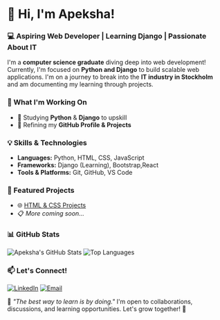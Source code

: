 # 👋 Hi, I'm Apeksha!

### 💻 Aspiring Web Developer | Learning Django | Passionate About IT

I'm a **computer science graduate** diving deep into web development! Currently, I'm focused on **Python and Django** to build scalable web applications. I'm on a journey to break into the **IT industry in Stockholm** and am documenting my learning through projects.

### 🚀 What I'm Working On
- 📖 Studying **Python** & **Django** to upskill
- 🔨 Refining my **GitHub Profile & Projects**

### 💡 Skills & Technologies
- **Languages:** Python, HTML, CSS, JavaScript
- **Frameworks:** Django (Learning), Bootstrap,React
- **Tools & Platforms:** Git, GitHub, VS Code

### 📌 Featured Projects
- 🌐 [HTML & CSS Projects](https://github.com/ApekshaShenoy) 
- 📋 *More coming soon...*

### 📊 GitHub Stats
![Apeksha's GitHub Stats](https://github-readme-stats.vercel.app/api?username=ApekshaShenoy&show_icons=true&theme=tokyonight)
![Top Languages](https://github-readme-stats.vercel.app/api/top-langs/?username=ApekshaShenoy&layout=compact&theme=tokyonight)

### 📫 Let's Connect!
[![LinkedIn](https://img.shields.io/badge/LinkedIn-Connect-blue?logo=linkedin)](https://www.linkedin.com/in/apeksha-shenoy-mangalpady/)
[![Email](https://img.shields.io/badge/Email-Contact-red?logo=gmail)](mailto:apekshashenoy.1992@gmail.com)

🔹 _"The best way to learn is by doing."_ I'm open to collaborations, discussions, and learning opportunities. Let's grow together! 🚀

